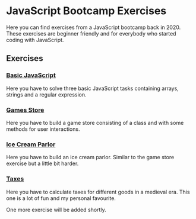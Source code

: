 # JavaScript Bootcamp Exercises

Here you can find exercises from a JavaScript bootcamp back in 2020. These exercises are beginner friendly and for everybody who started coding with JavaScript.

## Exercises

### [Basic JavaScript](https://github.com/saschazengler/javascript_bootcamp_exercises/tree/main/Basic%20JavaScript)

Here you have to solve three basic JavaScript tasks containing arrays, strings and a regular expression.

### [Games Store](https://github.com/saschazengler/javascript_bootcamp_exercises/tree/main/Games%20Store)

Here you have to build a game store consisting of a class and with some methods for user interactions.

### [Ice Cream Parlor](https://github.com/saschazengler/javascript_bootcamp_exercises/tree/main/Ice%20Cream%20Parlor)

Here you have to build an ice cream parlor. Similar to the game store exercise but a little bit harder.

### [Taxes](https://github.com/saschazengler/javascript_bootcamp_exercises/tree/main/Taxes)

Here you have to calculate taxes for different goods in a medieval era. This one is a lot of fun and my personal favourite.

One more exercise will be added shortly.
